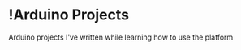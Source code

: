 !Arduino Projects
===============

Arduino projects I've written while learning how to use the platform
